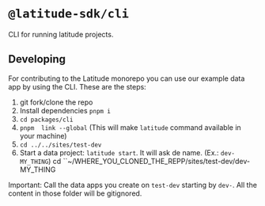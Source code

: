 # `@latitude-sdk/cli`

CLI for running latitude projects.

## Developing

For contributing to the Latitude monorepo you can use our example
data app by using the CLI. These are the steps:

1. git fork/clone the repo
2. Install dependencies `pnpm i`
3. `cd packages/cli`
4. `pnpm  link --global` (This will make `latitude` command available in your machine)
5. `cd ../../sites/test-dev `
6. Start a data project: `latitude start`. It will ask de name. (Ex.: `dev-MY_THING`)
   cd ``~/WHERE_YOU_CLONED_THE_REPP/sites/test-dev/dev-MY_THING

Important: Call the data apps you create on `test-dev` starting by `dev-`. All
the content in those folder will be gitignored.
